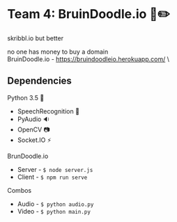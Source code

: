 # Team 4: BruinDoodle.io :bear::pencil2:
skribbl.io but better  

no one has money to buy a domain \
BruinDoodle.io - https://bruindoodleio.herokuapp.com/ \


## Dependencies
Python 3.5 :snake:
* SpeechRecognition :speech_balloon:
* PyAudio :sound:
* OpenCV :camera:
* Socket.IO :zap:


BrunDoodle.io
* Server - ``` $ node server.js ```
* Client - ``` $ npm run serve ```

Combos
* Audio - ``` $ python audio.py ```
* Video - ``` $ python main.py ```
